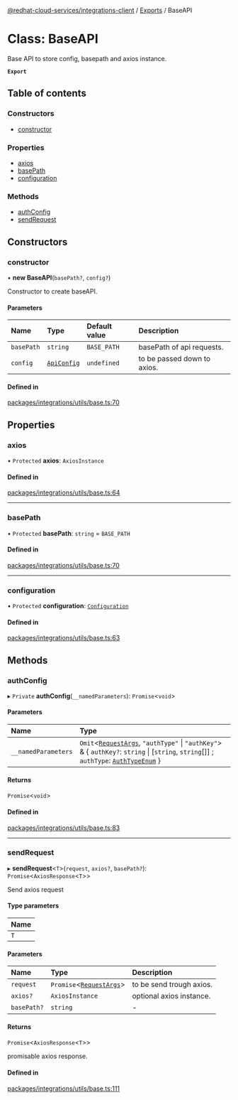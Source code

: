 [@redhat-cloud-services/integrations-client](../README.md) / [Exports](../modules.md) / BaseAPI

# Class: BaseAPI

Base API to store config, basepath and axios instance.

**`Export`**

## Table of contents

### Constructors

- [constructor](BaseAPI.md#constructor)

### Properties

- [axios](BaseAPI.md#axios)
- [basePath](BaseAPI.md#basepath)
- [configuration](BaseAPI.md#configuration)

### Methods

- [authConfig](BaseAPI.md#authconfig)
- [sendRequest](BaseAPI.md#sendrequest)

## Constructors

### constructor

• **new BaseAPI**(`basePath?`, `config?`)

Constructor to create baseAPI.

#### Parameters

| Name | Type | Default value | Description |
| :------ | :------ | :------ | :------ |
| `basePath` | `string` | `BASE_PATH` | basePath of api requests. |
| `config` | [`ApiConfig`](../interfaces/ApiConfig.md) | `undefined` | to be passed down to axios. |

#### Defined in

[packages/integrations/utils/base.ts:70](https://github.com/RedHatInsights/javascript-clients/blob/master/packages/integrations/utils/base.ts#L70)

## Properties

### axios

• `Protected` **axios**: `AxiosInstance`

#### Defined in

[packages/integrations/utils/base.ts:64](https://github.com/RedHatInsights/javascript-clients/blob/master/packages/integrations/utils/base.ts#L64)

___

### basePath

• `Protected` **basePath**: `string` = `BASE_PATH`

#### Defined in

[packages/integrations/utils/base.ts:70](https://github.com/RedHatInsights/javascript-clients/blob/master/packages/integrations/utils/base.ts#L70)

___

### configuration

• `Protected` **configuration**: [`Configuration`](Configuration.md)

#### Defined in

[packages/integrations/utils/base.ts:63](https://github.com/RedHatInsights/javascript-clients/blob/master/packages/integrations/utils/base.ts#L63)

## Methods

### authConfig

▸ `Private` **authConfig**(`__namedParameters`): `Promise`<`void`\>

#### Parameters

| Name | Type |
| :------ | :------ |
| `__namedParameters` | `Omit`<[`RequestArgs`](../interfaces/RequestArgs.md), ``"authType"`` \| ``"authKey"``\> & { `authKey?`: `string` \| [`string`, `string`[]] ; `authType`: [`AuthTypeEnum`](../modules.md#authtypeenum-1)  } |

#### Returns

`Promise`<`void`\>

#### Defined in

[packages/integrations/utils/base.ts:83](https://github.com/RedHatInsights/javascript-clients/blob/master/packages/integrations/utils/base.ts#L83)

___

### sendRequest

▸ **sendRequest**<`T`\>(`request`, `axios?`, `basePath?`): `Promise`<`AxiosResponse`<`T`\>\>

Send axios request

#### Type parameters

| Name |
| :------ |
| `T` |

#### Parameters

| Name | Type | Description |
| :------ | :------ | :------ |
| `request` | `Promise`<[`RequestArgs`](../interfaces/RequestArgs.md)\> | to be send trough axios. |
| `axios?` | `AxiosInstance` | optional axios instance. |
| `basePath?` | `string` | - |

#### Returns

`Promise`<`AxiosResponse`<`T`\>\>

promisable axios response.

#### Defined in

[packages/integrations/utils/base.ts:111](https://github.com/RedHatInsights/javascript-clients/blob/master/packages/integrations/utils/base.ts#L111)
